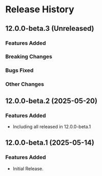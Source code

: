 # Release History

## 12.0.0-beta.3 (Unreleased)

### Features Added

### Breaking Changes

### Bugs Fixed

### Other Changes

## 12.0.0-beta.2 (2025-05-20)

### Features Added

- Including all released in 12.0.0-beta.1

## 12.0.0-beta.1 (2025-05-14)

### Features Added

- Initial Release.
